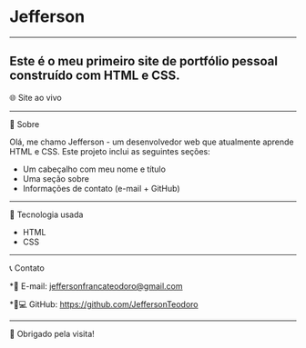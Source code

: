 # Jefferson
--------------------------------------------------
Este é o meu primeiro site de portfólio pessoal construído com HTML e CSS.
--------------

🌐 Site ao vivo

------------------------
📖 Sobre

Olá, me chamo Jefferson - um desenvolvedor web que atualmente aprende HTML e CSS.
Este projeto inclui as seguintes seções:

* Um cabeçalho com meu nome e título
* Uma seção sobre
* Informações de contato (e-mail + GitHub)

-------------------------------------------
🔧 Tecnologia usada

* HTML
* CSS
--------------------------
📞 Contato

*📧 E-mail: jeffersonfrancateodoro@gmail.com

*🧑💻 GitHub: https://github.com/JeffersonTeodoro

------------------------
🙏 Obrigado pela visita!